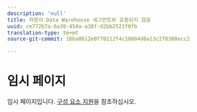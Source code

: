 ```yaml
---
description: 'null'
title: 차원이 Data Warehouse 세그먼트와 호환되지 않음
uuid: ce772b7a-6a30-454a-a38f-d2bb2521f0fb
translation-type: tm+mt
source-git-commit: 16ba0b12e0f70112f4c10804d0a13c278388ecc2

---
```



# 임시 페이지

<!-- This page is a duplicate of dimension-support.md. Once internal redirects are in place, we can remove this page and point it to dimension-support.md. -->

임시 페이지입니다. [구성 요소 지원](component-support.md)을 참조하십시오.
